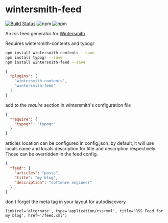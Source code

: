 # wintersmith-feed

[![Build Status](https://travis-ci.org/valantonini/wintersmith-feed.svg?branch=master)](https://travis-ci.org/valantonini/wintersmith-feed)
![npm](https://img.shields.io/npm/v/wintersmith-feed.svg)
![npm](https://img.shields.io/npm/dt/wintersmith-feed.svg)

An rss feed generator for [Wintersmith](https://wintersmith.io "Wintersmith")

Requires wintersmith-contents and typogr

```bash
npm install wintersmith-contents --save
npm install typogr --save
npm install wintersmith-feed --save
```

```JSON
{
  "plugins": [
    "wintersmith-contents",
    "wintersmith-feed"
  ]
}
```

add to the _require_ section in wintersmith's configuration file
```json
{
  "require": {
    "typogr": "typogr"
  }
}
```


articles location can be configured in config.json. by default, it will use locals.name and locals.description for title
and description respectively. Those can be overridden in the feed config.

```JSON
{
  "feed": {
    "articles": "posts",
    "title": "my blog",
    "description": "software engineer"
  }
}
```

don't forget the meta tag in your layout for autodiscovery

```pug
link(rel='alternate', type='application/rss+xml', title='RSS Feed for my blog', href='/feed.xml')
```
